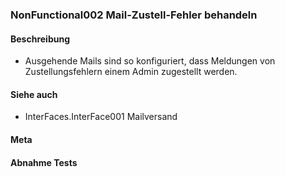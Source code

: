 
### NonFunctional002 Mail-Zustell-Fehler behandeln


#### Beschreibung
 * Ausgehende Mails sind so konfiguriert, dass Meldungen von Zustellungsfehlern einem Admin zugestellt werden.


#### Siehe auch
 * InterFaces.InterFace001 Mailversand


#### Meta

#### Abnahme Tests

